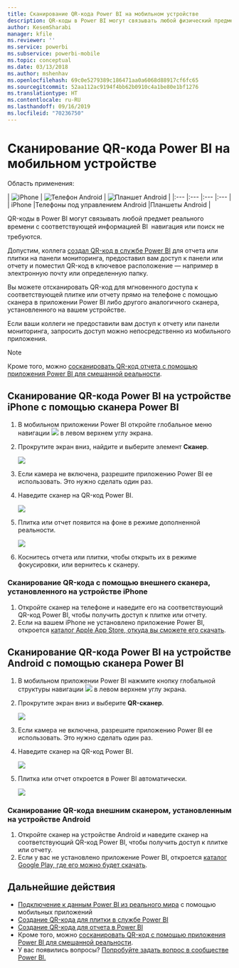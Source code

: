 ```yaml
---
title: Сканирование QR-кода Power BI на мобильном устройстве
description: QR-коды в Power BI могут связывать любой физический предмет с соответствующей информацией BI в мобильном приложении для устройств iPhone и Android.
author: KesemSharabi
manager: kfile
ms.reviewer: ''
ms.service: powerbi
ms.subservice: powerbi-mobile
ms.topic: conceptual
ms.date: 03/13/2018
ms.author: mshenhav
ms.openlocfilehash: 69c0e5279389c186471aa0a6068d88917cf6fc65
ms.sourcegitcommit: 52aa112ac9194f4bb62b0910c4a1be80e1bf1276
ms.translationtype: HT
ms.contentlocale: ru-RU
ms.lasthandoff: 09/16/2019
ms.locfileid: "70236750"
---
```

# <a name="scan-a-power-bi-qr-code-from-your-mobile-device"></a>Сканирование QR-кода Power BI на мобильном устройстве
Область применения:

| ![iPhone](./media/mobile-apps-qr-code/ios-logo-40-px.png) | ![Телефон Android](././media/mobile-apps-qr-code/android-logo-40-px.png) | ![Планшет Android](././media/mobile-apps-qr-code/android-logo-40-px.png) |
|:--- |:--- |:--- |:--- |
| iPhone |Телефоны под управлением Android |Планшеты Android |

QR-коды в Power BI могут связывать любой предмет реального времени с соответствующей информацией BI &#151; навигация или поиск не требуются.

Допустим, коллега [создал QR-код в службе Power BI](../../service-create-qr-code-for-tile.md) для отчета или плитки на панели мониторинга, предоставил вам доступ к панели или отчету и поместил QR-код в ключевое расположение — например в электронную почту или определенную папку. 

Вы можете отсканировать QR-код для мгновенного доступа к соответствующей плитке или отчету прямо на телефоне с помощью сканера в приложении Power BI либо другого аналогичного сканера, установленного на вашем устройстве. 

Если ваши коллеги не предоставили вам доступ к отчету или панели мониторинга, запросить доступ можно непосредственно из мобильного приложения. 

> [!NOTE]
> Кроме того, можно [сосканировать QR-код отчета с помощью приложения Power BI для смешанной реальности](mobile-mixed-reality-app.md#scan-a-report-qr-code-in-holographic-view).

## <a name="scan-a-power-bi-qr-code-on-your-iphone-with-the-power-bi-scanner"></a>Сканирование QR-кода Power BI на устройстве iPhone с помощью сканера Power BI
1. В мобильном приложении Power BI откройте глобальное меню навигации ![](media/mobile-apps-qr-code/power-bi-iphone-global-nav-button.png) в левом верхнем углу экрана. 
2. Прокрутите экран вниз, найдите и выберите элемент **Сканер**. 
   
    ![](media/mobile-apps-qr-code/power-bi-iphone-scanner-menu.png)
3. Если камера не включена, разрешите приложению Power BI ее использовать. Это нужно сделать один раз. 
4. Наведите сканер на QR-код Power BI. 
   
    ![](media/mobile-apps-qr-code/power-bi-align-qr-code.png)
5. Плитка или отчет появится на фоне в режиме дополненной реальности.
   
    ![](media/mobile-apps-qr-code/power-bi-ios-qr-ar-scanner.png)
6. Коснитесь отчета или плитки, чтобы открыть их в режиме фокусировки, или вернитесь к сканеру.

### <a name="scan-a-qr-code-from-an-external-scanner-on-your-iphone"></a>Сканирование QR-кода с помощью внешнего сканера, установленного на устройстве iPhone
1. Откройте сканер на телефоне и наведите его на соответствующий QR-код Power BI, чтобы получить доступ к плитке или отчету. 
2. Если на вашем iPhone не установлено приложение Power BI, откроется [каталог Apple App Store, откуда вы сможете его скачать](http://go.microsoft.com/fwlink/?LinkId=522062).

## <a name="scan-a-power-bi-qr-code-on-your-android-device-with-the-power-bi-scanner"></a>Сканирование QR-кода Power BI на устройстве Android с помощью сканера Power BI
1. В мобильном приложении Power BI нажмите кнопку глобальной структуры навигации ![](media/mobile-apps-qr-code/power-bi-android-global-nav-icon.png) в левом верхнем углу экрана. 
2. Прокрутите экран вниз и выберите **QR-сканер**.
   
    ![](media/mobile-apps-qr-code/power-bi-android-scanner-menu.png)
3. Если камера не включена, разрешите приложению Power BI ее использовать. Это нужно сделать один раз. 
4. Наведите сканер на QR-код Power BI. 
   
    ![](media/mobile-apps-qr-code/pbi_iph_qrscan.png)
5. Плитка или отчет откроется в Power BI автоматически.
   
    ![](media/mobile-apps-qr-code/power-bi-android-tile.png)

### <a name="scan-a-qr-code-from-an-external-scanner-on-your-android-device"></a>Сканирование QR-кода внешним сканером, установленным на устройстве Android
1. Откройте сканер на устройстве Android и наведите сканер на соответствующий QR-код Power BI, чтобы получить доступ к плитке или отчету. 
2. Если у вас не установлено приложение Power BI, откроется [каталог Google Play, где его можно будет скачать](http://go.microsoft.com/fwlink/?LinkID=544867). 

## <a name="next-steps"></a>Дальнейшие действия
* [Подключение к данным Power BI из реального мира](mobile-apps-data-in-real-world-context.md) с помощью мобильных приложений
* [Создание QR-кода для плитки в службе Power BI](../../service-create-qr-code-for-tile.md)
* [Создание QR-кода для отчета в Power BI](../../service-create-qr-code-for-report.md)
* Кроме того, можно [сосканировать QR-код с помощью приложения Power BI для смешанной реальности](mobile-mixed-reality-app.md).
* У вас появились вопросы? [Попробуйте задать вопрос в сообществе Power BI.](http://community.powerbi.com/)

